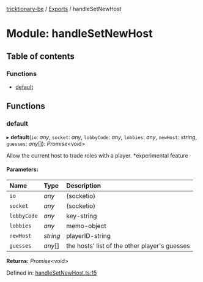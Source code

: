 [tricktionary-be](../README.md) / [Exports](../modules.md) / handleSetNewHost

# Module: handleSetNewHost

## Table of contents

### Functions

- [default](handlesetnewhost.md#default)

## Functions

### default

▸ **default**(`io`: *any*, `socket`: *any*, `lobbyCode`: *any*, `lobbies`: *any*, `newHost`: *string*, `guesses`: *any*[]): *Promise*<void\>

Allow the current host to trade roles with a player. *experimental feature

#### Parameters:

Name | Type | Description |
:------ | :------ | :------ |
`io` | *any* | (socketio)   |
`socket` | *any* | (socketio)   |
`lobbyCode` | *any* | key-string   |
`lobbies` | *any* | memo-object   |
`newHost` | *string* | playerID-string   |
`guesses` | *any*[] | the hosts' list of the other player's guesses    |

**Returns:** *Promise*<void\>

Defined in: [handleSetNewHost.ts:15](https://github.com/story-squad/tricktionary-be/blob/719209f/src/sockets/handleSetNewHost.ts#L15)

